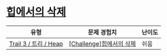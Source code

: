 # [힙에서의 삭제](https://en.codetree.ai/trails/complete/curated-cards/challenge-heap-deletion)

|유형|문제 경험치|난이도|
|---|---|---|
|[Trail 3 / 트리 / Heap](https://www.codetree.ai/trail-info/novice-high/)|[[Challenge]힙에서의 삭제](https://www.codetree.ai/trails/complete/curated-cards/challenge-heap-deletion/)|쉬움|

